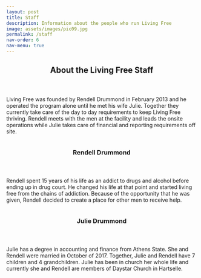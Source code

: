 ```yaml
---
layout: post
title: Staff
description: Information about the people who run Living Free
image: assets/images/pic09.jpg
permalink: /staff
nav-order: 6
nav-menu: true
---
```



<div id="main">
	<section id="one">
		<div class="inner">
			<header class="major">
				<h2>About the Living Free Staff</h2>
			</header>
			<p>Living Free was founded by Rendell Drummond in February 2013 and he operated the program alone until he met his wife Julie. Together they currently take care of the day to day requirements to keep Living Free thriving. Rendell meets with the men at the facility and leads the onsite operations while Julie takes care of financial and reporting requirements off site.</p>
		</div>
	</section>
	<section id="two" class="spotlights">
		<section>
			<a href="generic.html" class="image">
				<img src="assets/images/rendell.jpg" alt="" data-position="center center" />
			</a>
			<div class="content">
				<div class="inner">
					<header class="major">
						<h3>Rendell Drummond</h3>
					</header>
					<p>Rendell spent 15 years of his life as an addict to drugs and alcohol before ending up in drug court. He changed his life at that point and started living free from the chains of addiction. Because of the opportunity that he was given, Rendell decided to create a place for other men to receive help.</p>
				</div>
			</div>
		</section>
		<section>
			<a href="generic.html" class="image">
				<img src="assets/images/julie.jpg" alt="" data-position="top center" />
			</a>
			<div class="content">
				<div class="inner">
					<header class="major">
						<h3>Julie Drummond</h3>
					</header>
					<p>Julie has a degree in accounting and finance from Athens State. She and Rendell were married in October of 2017. Together, Julie and Rendell have 7 children and 4 grandchildren. Julie has been in church her whole life and currently she and Rendell are members of Daystar Church in Hartselle.</p>
				</div>
			</div>
		</section>
	</section>
</div>
